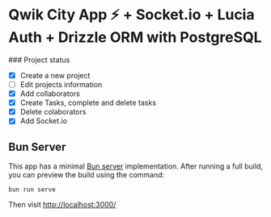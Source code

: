 # Qwik City App ⚡️ + Socket.io + Lucia Auth + Drizzle ORM with PostgreSQL

\### Project status

- [x] Create a new project
- [ ] Edit projects information
- [x] Add collaborators
- [x] Create Tasks, complete and delete tasks
- [x] Delete colaborators
- [x] Add Socket.io

## Bun Server

This app has a minimal [Bun server](https://bun.sh/docs/api/http) implementation. After running a full build, you can preview the build using the command:

```
bun run serve
```

Then visit [http://localhost:3000/](http://localhost:3000/)
